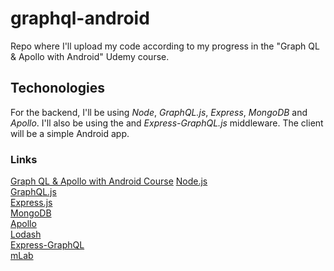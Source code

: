# graphql-android
Repo where I'll upload my code according to my progress in the "Graph QL &amp; Apollo with Android" Udemy course.

## Techonologies
For the backend, I'll be using _Node_, _GraphQL.js_, _Express_, _MongoDB_ and _Apollo_. I'll also be using the and _Express-GraphQL.js_ middleware. The client will be a simple Android app.

### Links
[Graph QL & Apollo with Android Course](https://www.udemy.com/course/graphql-with-android-from-novice-to-expert/ "Udemy Course")
[Node.js](https://nodejs.org/en/ "Node.js")  
[GraphQL.js](https://graphql.org/graphql-js/ "GraphQL.js")  
[Express.js](https://expressjs.com/ "Express.js")  
[MongoDB](https://www.mongodb.com/ "MongoDB")  
[Apollo](https://www.apollographql.com/ "Apollo")  
[Lodash](https://lodash.com/ "Lodash")  
[Express-GraphQL](https://github.com/graphql/express-graphql "Express-GraphQL")  
[mLab](https://mlab.com/ "mLab")
